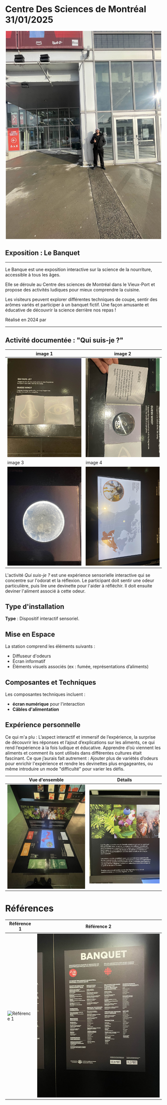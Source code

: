 # Centre Des Sciences de Montréal 31/01/2025

<p align="center">
  <img src="Photo/centre_image.jpg" alt="Centre ville" width="500">
</p>

## Exposition : Le Banquet

---
Le Banque est une exposition interactive sur la science de la nourriture, accessible à tous les âges.

Elle se déroule au Centre des sciences de Montréal dans le Vieux-Port et propose des activités ludiques pour mieux comprendre la cuisine.

Les visiteurs peuvent explorer différentes techniques de coupe, sentir des arômes variés et participer à un banquet fictif. Une façon amusante et éducative de découvrir la science derrière nos repas !

Réalisé en 2024 par 

---
## Activité documentée : "Qui suis-je ?"

| image 1 | image 2 |
|----------|----------|
| ![Oeuvre 1](Photo/oeuvre_details_01.jpg) | ![Oeuvre 2](Photo/oeuvre_details_02.jpg) |
| image 3 | image 4 |
| ![Oeuvre 3](Photo/oeuvre_details_03.jpg) | ![Oeuvre 4](Photo/oeuvre_details_04.jpg) |


L'activité *Qui suis-je ?* est une expérience sensorielle interactive qui se concentre sur l'odorat et la réflexion. Le participant doit sentir une odeur particulière, puis lire une devinette pour l'aider à réfléchir. Il doit ensuite deviner l'aliment associé à cette odeur. 

## Type d'installation

**Type** : Dispositif interactif sensoriel.

## Mise en Espace

La station comprend les éléments suivants :
- Diffuseur d'odeurs
- Écran informatif
- Éléments visuels associés (ex : fumée, représentations d’aliments)

## Composantes et Techniques

Les composantes techniques incluent :
- **écran numérique** pour l'interaction
- **Câbles d'alimentation**

## Expérience personnelle

Ce qui m'a plu : L’aspect interactif et immersif de l’expérience, la surprise de découvrir les réponses et l’ajout d’explications sur les aliments, ce qui rend l’expérience à la fois ludique et éducative. 
Apprendre d’où viennent les aliments et comment ils sont utilisés dans différentes cultures était fascinant.
Ce que j’aurais fait autrement : Ajouter plus de variétés d’odeurs pour enrichir l'expérience et rendre les devinettes plus engageantes, ou même introduire un mode "difficulté" pour varier les défis.

| Vue d'ensemble | Détails |
|----------|----------|
| ![Oeuvre 1](Photo/oeuvre_ensemble.jpg) | ![Oeuvre 2](Photo/oeuvre_text_02.jpg) |

# Références


| Référence 1 | Référence 2 |
|-------------|-------------|
| ![Référence 1](Photo/references_01.jpg) | ![Référence 2](Photo/references_02.jpg) |





